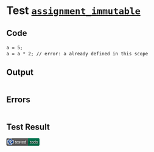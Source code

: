 # Test [`assignment_immutable`](/doc/structure/assignments.md#L24)

## Code

```µcad
a = 5;
a = a * 2; // error: a already defined in this scope

```

## Output

```,plain
```

## Errors

```,plain
```

## Test Result

![OK BUT IS TODO](/doc/structure/.test/assignment_immutable.png)
